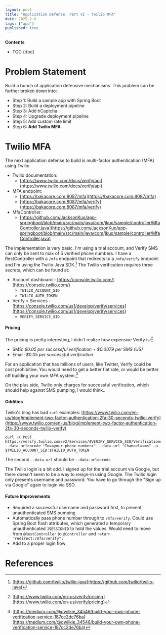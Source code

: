```yaml
---
layout: post
title: "Application Defense: Part VI - Twilio MFA"
date: 2025-2-9
tags: ["app"]
published: true
---
```


**Contents**
* TOC
{:toc}

# Problem Statement
Build a bunch of application defensive mechanisms. This problem can be further broken down into:

* Step 1: Build a sample app with Spring Boot
* Step 2: Build a deployment pipeline
* Step 3: Add hCaptcha
* Step 4: Upgrade deployment pipeline
* Step 5: Add custom rate limit
* Step 6: **Add Twilio MFA**

# Twilio MFA
The next application defense to build is multi-factor authentication (MFA) using Twilio. 

* Twilio documentation: 
    * [https://www.twilio.com/docs/verify/api](https://www.twilio.com/docs/verify/api)
* MFA endpoint: 
    * [https://bakacore.com:8087/mfa](https://bakacore.com:8087/mfa)
    * [https://bakacore.com:8087/mfa/verify](https://bakacore.com:8087/mfa/verify)
* MfaController: 
    * [https://github.com/JacksonKuo/app-springboot/blob/main/src/main/java/com/jkuo/sample/controller/MfaController.java](https://github.com/JacksonKuo/app-springboot/blob/main/src/main/java/com/jkuo/sample/controller/MfaController.java)

The implementation is very basic. I'm using a trial account, and Verify SMS can only be sent to max of 5 verified phone numbers. I have a RestController with a `/mfa` endpoint that redirects to a `/mfa/verify` endpoint and I'm using the Twilio Java SDK.[^1] The Twilio verification requires three secrets, which can be found at:
* Account dashboard - [https://console.twilio.com/](https://console.twilio.com/)
    * `TWILIO_ACCOUNT_SID`
    * `TWILIO_AUTH_TOKEN`
* Verify > Services - [https://console.twilio.com/us1/develop/verify/services](https://console.twilio.com/us1/develop/verify/services)
    * `VERIFY_SERVICE_SID`

#### Pricing
The pricing is pretty interesting, I didn't realize how expensive Verify is:[^2]

* SMS: *$0.05 per successful verification + $0.0079 per SMS (US)*
* Email: *$0.05 per successful verification*

For an application that has millions of users, like Twitter, Verify could be cost prohibitive. You would need to get a better flat rate, or would be better off building your own MFA system.[^3]

On the plus side, Twilio only charges for successful verification, which should help against SMS pumping, i would think..

#### Oddities
Twilio's blog has bad `curl` examples: [https://www.twilio.com/en-us/blog/implement-two-factor-authentication-2fa-30-seconds-twilio-verify](https://www.twilio.com/en-us/blog/implement-two-factor-authentication-2fa-30-seconds-twilio-verify)

```
curl -X POST https://verify.twilio.com/v2/Services/$VERIFY_SERVICE_SID/Verifications --data-urlencode "To=<your-phone-number>" --data-url "Channel=sms" -u $TWILIO_ACCOUNT_SID:$TWILIO_AUTH_TOKEN
```

The second `--data-url` should be `--data-urlencode`

The Twilio login is a bit odd. I signed up for the trial account via Google, but there doesn't seem to be a way to resign-in using Google. The Twilio login only presents username and password. You have to go through the "Sign up via Google" again to login via SSO. 

#### Future Improvements
* Required a successful username and password first, to prevent unauthenticated SMS pumping. 
* Automatically pass phone number through to `/mfa/verify`. Could use Spring Boot flash attributes, which generated a temporary unauthenticated `JSESSIONID` to hold the values. Would need to move from `@RestController` to `@Controller` and `return "redirect:/mfa/verify";`
* Add to a proper login flow

# References
[^1]: [https://github.com/twilio/twilio-java](https://github.com/twilio/twilio-java)

[^2]: [https://www.twilio.com/en-us/verify/pricing](https://www.twilio.com/en-us/verify/pricing)

[^3]: [https://medium.com/@dwilkie_34546/build-your-own-phone-verification-service-187cc2de76ba](https://medium.com/@dwilkie_34546/build-your-own-phone-verification-service-187cc2de76ba)